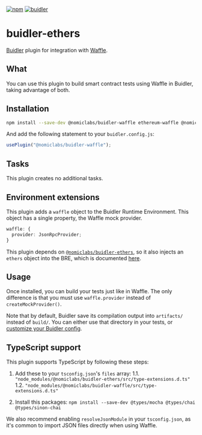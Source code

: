 [![npm](https://img.shields.io/npm/v/@nomiclabs/buidler-waffle.svg)](https://www.npmjs.com/package/@nomiclabs/buidler-waffle)
[![buidler](https://buidler.dev/buidler-plugin-badge.svg?1)](https://buidler.dev)

# buidler-ethers

[Buidler](http://getbuidler.com) plugin for integration with [Waffle](https://getwaffle.io/).

## What

You can use this plugin to build smart contract tests using Waffle in Buidler, taking advantage of both.

## Installation

```bash
npm install --save-dev @nomiclabs/buidler-waffle ethereum-waffle @nomiclabs/buidler-ethers ethers@^4.0.23
```

And add the following statement to your `buidler.config.js`:

```js
usePlugin("@nomiclabs/buidler-waffle");
```

## Tasks

This plugin creates no additional tasks.

## Environment extensions

This plugin adds a `waffle` object to the Buidler Runtime Environment. This object has a single property, the Waffle
mock provider.

```ts
waffle: {
  provider: JsonRpcProvider;
}
```

This plugin depends on [`@nomiclabs/buidler-ethers`](https://github.com/nomiclabs/buidler/tree/master/packages/buidler-ethers),
so it also injects an `ethers` object into the BRE, which is documented [here](https://github.com/nomiclabs/buidler/tree/master/packages/buidler-ethers#environment-extensions).

## Usage

Once installed, you can build your tests just like in Waffle. The only difference is that you must use `waffle.provider`
instead of `createMockProvider()`.

Note that by default, Buidler save its compilation output into `artifacts/` instead of `build/`. You can either use
that directory in your tests, or [customize your Buidler config](https://buidler.dev/config/#path-configuration).  

## TypeScript support

This plugin supports TypeScript by following these steps:

1. Add these to your `tsconfig.json`'s `files` array:
   1.1. `"node_modules/@nomiclabs/buidler-ethers/src/type-extensions.d.ts"`
   1.2. `"node_modules/@nomiclabs/buidler-waffle/src/type-extensions.d.ts"`

2. Install this packages: `npm install --save-dev @types/mocha @types/chai @types/sinon-chai`

We also recommend enabling `resolveJsonModule` in your `tsconfig.json`, as it's common
to import JSON files directly when using Waffle.
